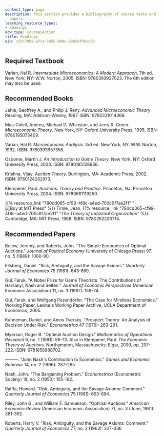 ```yaml
---
content_type: page
description: This section provides a bibliography of course texts and recommended
  papers.
learning_resource_types:
- Readings
ocw_type: CourseSection
title: Readings
uid: c5bc79b6-a7ca-545d-9b0c-88a58f96cc30
---
```


Required Textbook
-----------------

Varian, Hal R. _Intermediate Microeconomics: A Modern Approach_. 7th ed. New York, NY: W.W. Norton, 2005. ISBN: 9780393927023. The 6th edition may also be used.

Recommended Books
-----------------

Jehle, Geoffrey A., and Philip J. Reny. _Advanced Microeconomic Theory_. Reading, MA: Addison-Wesley, 1997. ISBN: 9780321014368.

Mas-Colell, Andreu, Michael D. Whinston, and Jerry R. Green. _Microeconomic Theory_. New York, NY: Oxford University Press, 1995. ISBN: 9780195073409.

Varian, Hal R. _Microeconomic Analysis_. 3rd ed. New York, NY: W.W. Norton, 1992. ISBN: 9780393957358.

Osborne, Martin J. _An Introduction to Game Theory_. New York, NY: Oxford University Press, 2003. ISBN: 9780195128956.

Krishna, Vijay. _Auction Theory_. Burlington, MA: Academic Press, 2002. ISBN: 9780124262973.

Klemperer, Paul. _Auctions: Theory and Practice_. Princeton, NJ: Princeton University Press, 2004. ISBN: 9780691119250.

{{% resource_link "780cd065-cf99-4f8c-a4ed-700c9f7ae2f1" "![Buy at MIT Press](/images/mp_logo.gif)" %}} Tirole, Jean. {{% resource_link "780cd065-cf99-4f8c-a4ed-700c9f7ae2f1" "_The Theory of Industrial Organization_" %}}. Cambridge, MA: MIT Press, 1988. ISBN: 9780262200714.

Recommended Papers
------------------

Bulow, Jeremy, and Roberts, John. "The Simple Economics of Optimal Auctions." _Journal of Political Economy_ (University of Chicago Press) 97, no. 5 (1989): 1060-90.

Ellsberg, Daniel. "Risk, Ambiguity, and the Savage Axioms." _Quarterly Journal of Economics_ 75 (1961): 643-669.

Gul, Faruk. "A Nobel Prize for Game Theorists: The Contributions of Harsanyi, Nash and Selten." _Journal of Economic Perspectives_ (American Economic Association) 11, no. 3 (1997): 159-74.

Gul, Faruk, and Wolfgang Pesendorfer. "The Case for Mindless Economics." Working Paper, Levine's Working Paper Archive, UCLA Department of Economics, 2005.

Kahneman, Daniel, and Amos Tversky. "Prospect Theory: An Analysis of Decision Under Risk." _Econometrica_ 47 (1979): 263-291.

Myerson, Roger B. "Optimal Auction Design." _Mathematics of Operations Research_ 6, no. 1 (1981): 58-73. Also in Klemperer, Paul. _The Economic Theory of Auctions_. Northampton, Massachusetts: Elgar, 2000, pp. 207-222. ISBN: 9781858988702.

———. "John Nash's Contribution to Economics." _Games and Economic Behavior_ 14, no. 2 (1996): 287-295.

Nash, John. "The Bargaining Problem." _Econometrica_ (Econometric Society) 18, no. 2 (1950): 155-162.

Raiffa, Howard. "Risk, Ambiguity, and the Savage Axioms: Comment." _Quarterly Journal of Economics_ 75 (1961): 690-694.

Riley, John G., and William F. Samuelson. "Optimal Auctions." _American Economic Review_ (American Economic Association) 71, no. 3 (June, 1981): 381-392.

Roberts, Harry V. "Risk, Ambiguity, and the Savage Axioms: Comment." _Quarterly Journal of Economics_ 77, no. 2 (1963): 327-336.